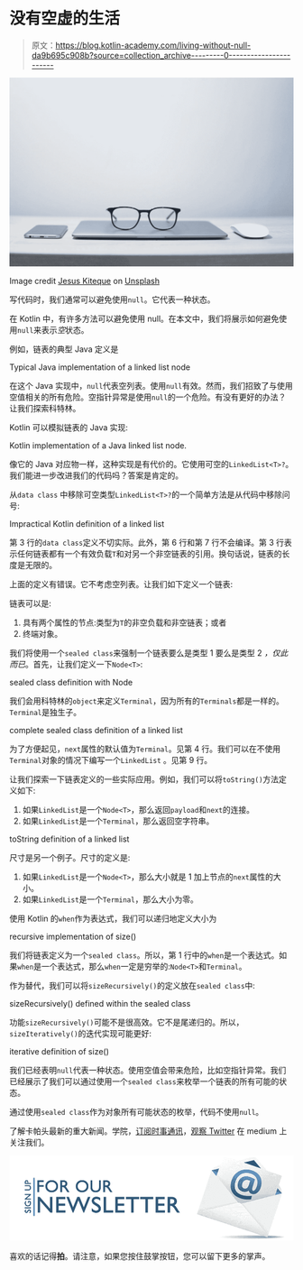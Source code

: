 # 没有空虚的生活

> 原文：<https://blog.kotlin-academy.com/living-without-null-da9b695c908b?source=collection_archive---------0----------------------->

![](img/6c50ca33c99a24d70aa5d5168afde8a9.png)

Image credit [Jesus Kiteque](https://unsplash.com/@jesuskiteque?utm_source=medium&utm_medium=referral) on [Unsplash](https://unsplash.com?utm_source=medium&utm_medium=referral)

写代码时，我们通常可以避免使用`null`。它代表一种状态。

在 Kotlin 中，有许多方法可以避免使用 null。在本文中，我们将展示如何避免使用`null`来表示*空*状态。

例如，链表的典型 Java 定义是

Typical Java implementation of a linked list node

在这个 Java 实现中，`null`代表空列表。使用`null`有效。然而，我们招致了与使用空值相关的所有危险。空指针异常是使用`null`的一个危险。有没有更好的办法？让我们探索科特林。

Kotlin 可以模拟链表的 Java 实现:

Kotlin implementation of a Java linked list node.

像它的 Java 对应物一样，这种实现是有代价的。它使用可空的`LinkedList<T>?`。我们能进一步改进我们的代码吗？答案是肯定的。

从`data class` 中移除可空类型`LinkedList<T>?`的一个简单方法是从代码中移除问号:

Impractical Kotlin definition of a linked list

第 3 行的`data class`定义不切实际。此外，第 6 行和第 7 行不会编译。第 3 行表示任何链表都有一个有效负载`T`和对另一个非空链表的引用。换句话说，链表的长度是无限的。

上面的定义有错误。它不考虑空列表。让我们如下定义一个链表:

链表可以是:

1.  具有两个属性的节点:类型为`T`的非空负载和非空链表；或者
2.  终端对象。

我们将使用一个`sealed class`来强制一个链表要么是类型 1 要么是类型 2 *，仅此而已*。首先，让我们定义一下`Node<T>`:

sealed class definition with Node<T>

我们会用科特林的`object`来定义`Terminal`，因为所有的`Terminals`都是一样的。`Terminal`是独生子。

complete sealed class definition of a linked list

为了方便起见，`next`属性的默认值为`Terminal`。见第 4 行。我们可以在不使用`Terminal`对象的情况下编写一个`LinkedList` 。见第 9 行。

让我们探索一下链表定义的一些实际应用。例如，我们可以将`toString()`方法定义如下:

1.  如果`LinkedList`是一个`Node<T>`，那么返回`payload`和`next`的连接。
2.  如果`LinkedList`是一个`Terminal`，那么返回空字符串。

toString definition of a linked list

尺寸是另一个例子。尺寸的定义是:

1.  如果`LinkedList`是一个`Node<T>`，那么大小就是 1 加上节点的`next`属性的大小。
2.  如果`LinkedList`是一个`Terminal`，那么大小为零。

使用 Kotlin 的`when`作为表达式，我们可以递归地定义大小为

recursive implementation of size()

我们将链表定义为一个`sealed class`。所以，第 1 行中的`when`是一个表达式。如果`when`是一个表达式，那么`when`一定是穷举的:`Node<T>`和`Terminal`。

作为替代，我们可以将`sizeRecursively()`的定义放在`sealed class`中:

sizeRecursively() defined within the sealed class

功能`sizeRecursively()`可能不是很高效。它不是尾递归的。所以，`sizeIteratively()`的迭代实现可能更好:

iterative definition of size()

我们已经表明`null`代表一种状态。使用空值会带来危险，比如空指针异常。我们已经展示了我们可以通过使用一个`sealed class`来枚举一个链表的所有可能的状态。

通过使用`sealed class`作为对象所有可能状态的枚举，代码不使用`null`。

了解卡帕头最新的重大新闻。学院，[订阅时事通讯](https://kotlin-academy.us17.list-manage.com/subscribe?u=5d3a48e1893758cb5be5c2919&id=d2ba84960a)，[观察 Twitter](https://twitter.com/ktdotacademy) 在 medium 上关注我们。

[![](img/5ce68714efe3efc036e06786166954ff.png)](http://eepurl.com/diMmGv)

喜欢的话记得**拍**。请注意，如果您按住鼓掌按钮，您可以留下更多的掌声。
